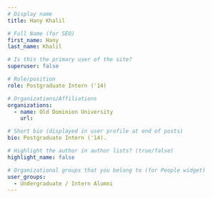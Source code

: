 ```yaml
---
# Display name
title: Hany Khalil

# Full Name (for SEO) 
first_name: Hany
last_name: Khalil

# Is this the primary user of the site?
superuser: false

# Role/position
role: Postgraduate Intern ('14)

# Organizations/Affiliations
organizations:
  - name: Old Dominion University
    url: 

# Short bio (displayed in user profile at end of posts)
bio: Postgraduate Intern ('14). 

# Highlight the author in author lists? (true/false)
highlight_name: false

# Organizational groups that you belong to (for People widget)
user_groups:
  - Undergraduate / Intern Alumni
---
```

